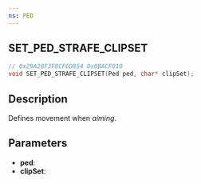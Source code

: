 ```yaml
---
ns: PED
---
```

## SET_PED_STRAFE_CLIPSET

```c
// 0x29A28F3F8CF6D854 0x0BACF010
void SET_PED_STRAFE_CLIPSET(Ped ped, char* clipSet);
```

## Description
Defines movement when _aiming_.

## Parameters
* **ped**: 
* **clipSet**: 

